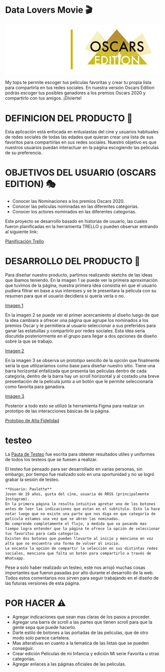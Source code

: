 # Data Lovers Movie 🎬
![logo](./src/img/logo.png "logo")

 My tops te permite escoger tus peliculas favoritas y crear tu propia lista para compartirla en tus redes sociales. En nuestra versión Oscars Edition podrás escoger tus posibles ganadores a los premios Oscars 2020 y compartirlo con tus amigos. ¡Divierte! 

 # DEFINICION DEL PRODUCTO   🎥 

  Esta aplicación está enfocada en entusiastas del cine y usuarios habituales de redes sociales de todas las edades que quieran crear una lista de sus favoritos para compartirlas en sus redes sociales. Nuestro objetivo es que nuestros usuarios puedan interactuar en la página escogiendo las peliculas de su preferencia.

  # OBJETIVOS DEL USUARIO (OSCARS EDITION) 🎭 
  
  - Conocer las Nominaciones a los premios Oscars 2020.
  - Conocer las peliculas nominadas en las diferentes categorias.
  - Conocer los actores nominados en las diferentes categorias.

  Este proyecto se desarrollo basado en historias de usuario, las cuales fueron planificadas en la herramienta TRELLO y pueden observar entrando al siguiente link:

[Planificación Trello](https://trello.com/b/8jTCVEd9/my-top)

# DESARROLLO DEL PRODUCTO 🎯

Para diseñar nuestro producto, partimos realizando sketchs de las ideas que ibamos teniendo. En la imagen 1 se puede ver la primera aproximación que tuvimos de la página, nuestra primera idea consistia en que el usuario pudiera filtrar en base a sus intereses y se le presentara la película con su resumen para que el usuario decidiera si quería verla o no.

[Imagen 1](https://i.imgur.com/382FHnX.jpg)

En la imagen 2 se puede ver el primer acercamiento al diseño luego de que la idea cambiara a ofrecer una página que agrupe los nominados a los premios Oscar y le permitiera al usuario seleccionar a sus preferidos para ganar las estatuillas y compartirlo por redes sociales. 
Esta idea sería discutida posteriormente en el grupo para llegar a dos opciones de diseño sobre la que se trabajo.

[Imagen 2](https://i.imgur.com/n28yub9.jpg)


En la imagen 3 se observa un prototipo sencillo de la opción que finalmente sería la que utilizaríamos como base para diseñar nuestro sitio. Tiene una barra horizontal enfatizada que presenta las peliculas dentro de cada categoría, dentro de la barra hay un scroll horizontal y al costado una breve presentación de la película junto a un botón que le permite seleccionarla como favorita para ganadora.

[Imagen 3](https://i.imgur.com/8CpXRBx.jpg?1)


 Posterior a todo esto se utilizó la herramienta Figma para realizar un prototipo de las interacciones básicas de la página.

[Prototipo de Alta Fidelidad](https://www.figma.com/file/5INwwKD86u95R8hAoBy6TI/MyTopsv2?node-id=0%3A1)

# testeo

La [Pauta de Testeo](https://docdro.id/INZmaXl) fue escrita para obtener resultados utiles y uniformes de todos los testeos que se fuesen a realizar.

El testeo fue pensado para ser desarrollado en varias personas, sin embargo, por tiempo fue realizado solo en una oportunidad y no se logró grabar la sesión de testeo.

    **Usuario: Paulette**
    Joven de 19 años, gusta del cine, usuaria de RRSS (principalmente Instagram).
    En la primera página le resulta intuitivo apretar uno de los botones antes de leer las indicaciones que estan en el subtitulo. Esto la hace notar luego que no existe una parte que nos diga en que categoría de película estamos una vez que se abren las nominadas.
    No comprende completamente el flujo, a medida que va pasando mas tiempo logra entender que la página te ofrece la opción de seleccionar tus favoritos para cada categoría.
    Existen dos botones que pueden llevarte al inicio y menciona en voz alta que no encuentra una forma de volver al inicio.
    Le encanta la opción de compartir la selección en sus distintas redes sociales, menciona que falta un botón para compartirlo a través de Whatsapp.
    
Pese a solo haber realizado un testeo, este nos arrojó muchas cosas importantes que fueron pasadas por alto durante el desarrollo de la web. Todos estos comentarios nos sirven para seguir trabajando en el diseño de las futuras versiones de esta página.


# POR HACER ⚠️

- Agregar indicaciones que sean mas claras de los pasos a proceder.
- Agregar una barra de scroll a las partes que tienen scroll para que la gente sepa que puede hacerlo.
- Darle estilo de botones a las portadas de las peliculas, que de otro modo solo parece cartelera.
- Mas alterativas en cuanto a la tematica de las listas que se pueden conseguir.
- Crear edición Peliculas de mi Infancia y edición Mi serie Favorita u otras categorias.
- Agregar enlaces a las páginas oficiales de las peliculas.